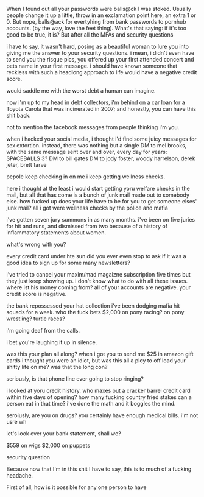 When I found out all your passwords were balls@ck I was stoked. Usually people change it up a little, throw in an exclamation point here, an extra 1 or 0. But nope, balls@ack for evertyhing from bank passwords to pornhub accounts. (by the way, love the feet thing). What's that saying: if it's too good to be true, it is? But after all the MFAs and security questions

i have to say, it wasn't hard, posing as a beautiful woman to lure you into giving me the answer to your security questions. i mean, i didn't even have to send you the risque pics, you offered up your first attended concert and pets name in your first message. i should have known someone that reckless with such a headlong approach to life would have a negative credit score. 

would saddle me with the worst debt a human can imagine.

now i'm up to my head in debt collectors, i'm behind on a car loan for a Toyota Carola that was incinerated in 2007; and honestly, you can have this shit back.

not to mention the facebook messages from people thinking i'm you.

when i hacked your social media, i thought i'd find some juicy messages for sex extortion. instead, there was nothing but a single DM to mel brooks, with the same message sent over and over, every day for years: SPACEBALLS 3? 
DM to bill gates
DM to jody foster, woody harrelson, derek jeter, brett farve

pepole keep checking in on me
i keep getting wellness checks. 

here i thought at the least i would start getting yoru welfare checks in the mail, but all that has come is a bunch of junk mail made out to somebody else. how fucked up does your life have to be for you to get someone elses' junk mail?
all i got were wellness checks by the police and mafia 

i've gotten seven jury summons in as many months. i've been on five juries for hit and runs, and dismissed from two because of a history of inflammatory statements about women.

what's wrong with you?

every credit card under hte sun
did you ever even stop to ask if it was a good idea to sign up for some many newsletters?

i've tried to cancel your maxim/mad magaizne subscription five times but they just keep showing up. i don't know what to do with all these issues. where ist his money coming from? all of your accounts are negative. your credit score is negative.

the bank repossessed your hat collection
i've been dodging mafia hit squads for a week. who the fuck bets $2,000 on pony racing?
on pony wrestling?
turtle races?


i'm going deaf from the calls. 

i bet you're laughing it up in silence. 

was this your plan all along? when i got you to send me $25 in amazon gift cards i thought you were an idiot, but was this all a ploy to off load your shitty life on me? was that the long con? 

seriously, is that phone line ever going to stop ringing?

i looked at yoru credit history. who maxes out a cracker barrel credit card within five days of opening? how many fucking country fried stakes can a person eat in that time? i've done the math and it boggles the mind.

seroiusly, are you on drugs? you certainly have enough medical bills. i'm not usre wh

let's look over your bank statement, shall we? 

$559 on wigs
$2,000 on puppets


security question 

Because now that I'm in this shit I have to say, this is to much of a fucking headache. 



First of all, how is it possible for any one person to have 